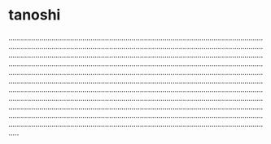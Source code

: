 # tanoshi

.........................................................................................................................................................................................................................................................................................................................................................................................................................................................................................................................................................................................................................................................................................................................................................................................................................................................................................................................................................................................................................................................................................................................................................................................................................................................................................................................................................................................................................